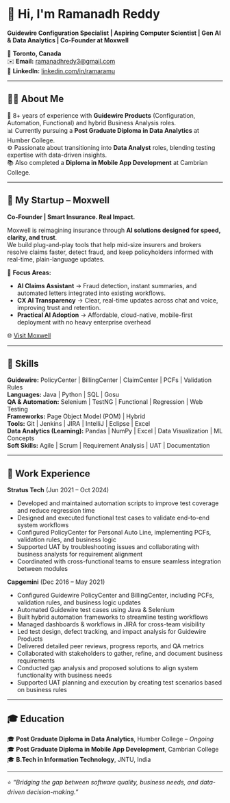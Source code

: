 # 👋 Hi, I'm Ramanadh Reddy  
**Guidewire Configuration Specialist | Aspiring Computer Scientist | Gen AI & Data Analytics | Co-Founder at Moxwell**  

📍 **Toronto, Canada**    
✉️ **Email:** ramanadhredy3@gmail.com  
🔗 **LinkedIn:** [linkedin.com/in/ramaramu](https://www.linkedin.com/in/ramaramu)  

---

## 🧑‍💻 About Me
🎯 8+ years of experience with **Guidewire Products** (Configuration, Automation, Functional) and hybrid Business Analysis roles.  
📊 Currently pursuing a **Post Graduate Diploma in Data Analytics** at Humber College.  
⚙️ Passionate about transitioning into **Data Analyst** roles, blending testing expertise with data-driven insights.  
📚 Also completed a **Diploma in Mobile App Development** at Cambrian College.  

---

## 🏢 My Startup – Moxwell
**Co-Founder | Smart Insurance. Real Impact.**  

Moxwell is reimagining insurance through **AI solutions designed for speed, clarity, and trust**.  
We build plug-and-play tools that help mid-size insurers and brokers resolve claims faster, detect fraud, and keep policyholders informed with real-time, plain-language updates.  

🔹 **Focus Areas:**  
- **AI Claims Assistant** → Fraud detection, instant summaries, and automated letters integrated into existing workflows.
- **CX AI Transparency** → Clear, real-time updates across chat and voice, improving trust and retention.
- **Practical AI Adoption** → Affordable, cloud-native, mobile-first deployment with no heavy enterprise overhead  

🌐 [Visit Moxwell](https://www.moxwell.ca/)  

---

## 🚀 Skills

**Guidewire:** PolicyCenter | BillingCenter | ClaimCenter | PCFs | Validation Rules  
**Languages:** Java | Python | SQL | Gosu  
**QA & Automation:** Selenium | TestNG | Functional | Regression | Web Testing  
**Frameworks:** Page Object Model (POM) | Hybrid  
**Tools:** Git | Jenkins | JIRA | IntelliJ | Eclipse | Excel  
**Data Analytics (Learning):** Pandas | NumPy | Excel | Data Visualization | ML Concepts  
**Soft Skills:** Agile | Scrum | Requirement Analysis | UAT | Documentation  

---

## 🧪 Work Experience

**Stratus Tech** (Jun 2021 – Oct 2024)
- Developed and maintained automation scripts to improve test coverage and reduce regression time
- Designed and executed functional test cases to validate end-to-end system workflows
- Configured PolicyCenter for Personal Auto Line, implementing PCFs, validation rules, and business logic  
- Supported UAT by troubleshooting issues and collaborating with business analysts for requirement alignment  
- Coordinated with cross-functional teams to ensure seamless integration between modules  

**Capgemini** (Dec 2016 – May 2021)  
- Configured Guidewire PolicyCenter and BillingCenter, including PCFs, validation rules, and business logic updates  
- Automated Guidewire test cases using Java & Selenium  
- Built hybrid automation frameworks to streamline testing workflows  
- Managed dashboards & workflows in JIRA for cross-team visibility  
- Led test design, defect tracking, and impact analysis for Guidewire Products  
- Delivered detailed peer reviews, progress reports, and QA metrics  
- Collaborated with stakeholders to gather, refine, and document business requirements  
- Conducted gap analysis and proposed solutions to align system functionality with business needs  
- Supported UAT planning and execution by creating test scenarios based on business rules
---

## 🎓 Education
🎓 **Post Graduate Diploma in Data Analytics**, Humber College – *Ongoing*  
🎓 **Post Graduate Diploma in Mobile App Development**, Cambrian College  
🎓 **B.Tech in Information Technology**, JNTU, India  

---

⭐ *“Bridging the gap between software quality, business needs, and data-driven decision-making.”*
